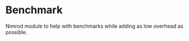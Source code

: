 Benchmark
=========

Nimrod module to help with benchmarks while adding as low overhead as possible.
